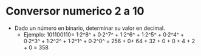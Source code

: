 # Conversor numerico 2 a 10

* Dado un número en binario, determinar su valor en decimal.
   * Ejemplo: 101100110= 1·2^8^ + 0·2^7^ + 1·2^6^ + 1·2^5^ + 0·2^4^ + 0·2^3^ + 1·2^2^ + 1·2^1^ + 0·2^0^ = 256 + 0+ 64 + 32 + 0 + 0 + 4 + 2 + 0 = 358


